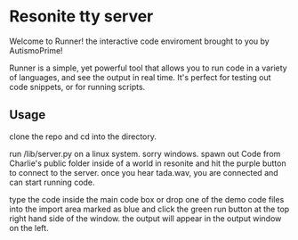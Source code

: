 # Resonite tty server

Welcome to Runner! the interactive code enviroment brought to you by AutismoPrime!

Runner is a simple, yet powerful tool that allows you to run code in a variety of languages, and see the output in real time. It's perfect for testing out code snippets, or for running scripts.


## Usage
clone the repo and cd into the directory.

run /lib/server.py on a linux system. sorry windows.
spawn out Code from Charlie's public folder inside of a world in resonite and hit the purple button to connect to the server.
once you hear tada.wav, you are connected and can start running code.

type the code inside the main code box or drop one of the demo code files into the import area marked as blue and click the green run button at the top right hand side of the window.
the output will appear in the output window on the left.

